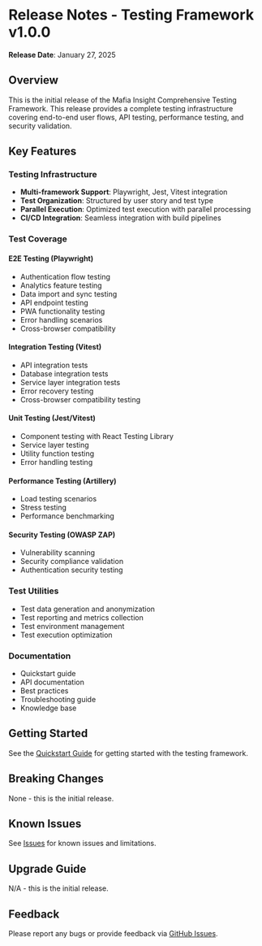 # Release Notes - Testing Framework v1.0.0

**Release Date**: January 27, 2025

## Overview

This is the initial release of the Mafia Insight Comprehensive Testing Framework. This release provides a complete testing infrastructure covering end-to-end user flows, API testing, performance testing, and security validation.

## Key Features

### Testing Infrastructure

- **Multi-framework Support**: Playwright, Jest, Vitest integration
- **Test Organization**: Structured by user story and test type
- **Parallel Execution**: Optimized test execution with parallel processing
- **CI/CD Integration**: Seamless integration with build pipelines

### Test Coverage

#### E2E Testing (Playwright)

- Authentication flow testing
- Analytics feature testing
- Data import and sync testing
- API endpoint testing
- PWA functionality testing
- Error handling scenarios
- Cross-browser compatibility

#### Integration Testing (Vitest)

- API integration tests
- Database integration tests
- Service layer integration tests
- Error recovery testing
- Cross-browser compatibility testing

#### Unit Testing (Jest/Vitest)

- Component testing with React Testing Library
- Service layer testing
- Utility function testing
- Error handling testing

#### Performance Testing (Artillery)

- Load testing scenarios
- Stress testing
- Performance benchmarking

#### Security Testing (OWASP ZAP)

- Vulnerability scanning
- Security compliance validation
- Authentication security testing

### Test Utilities

- Test data generation and anonymization
- Test reporting and metrics collection
- Test environment management
- Test execution optimization

### Documentation

- Quickstart guide
- API documentation
- Best practices
- Troubleshooting guide
- Knowledge base

## Getting Started

See the [Quickstart Guide](../quickstart.md) for getting started with the testing framework.

## Breaking Changes

None - this is the initial release.

## Known Issues

See [Issues](https://github.com/your-repo/issues) for known issues and limitations.

## Upgrade Guide

N/A - this is the initial release.

## Feedback

Please report any bugs or provide feedback via [GitHub Issues](https://github.com/your-repo/issues).
